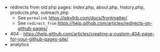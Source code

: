* redirects from old php pages: index.php, about.php, history.php, products.php,
  outreach.php
    - See `permalink` https://jekyllrb.com/docs/frontmatter/
    - See `redirect_from` https://help.github.com/articles/redirects-on-github-pages/
* 404 - https://help.github.com/articles/creating-a-custom-404-page-for-your-github-pages-site/
* analytics
